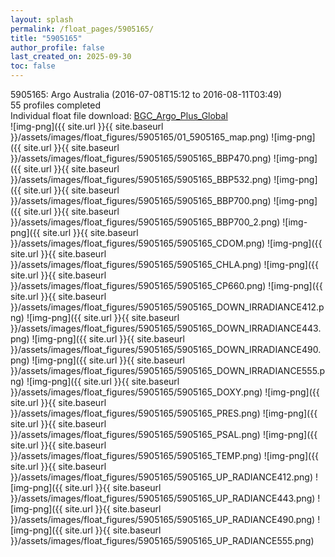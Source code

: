 ```yaml
---
layout: splash
permalink: /float_pages/5905165/
title: "5905165"
author_profile: false
last_created_on: 2025-09-30
toc: false
---
```

 
5905165: Argo Australia (2016-07-08T15:12 to 2016-08-11T03:49)\
55 profiles completed\
Individual float file download: [BGC_Argo_Plus_Global](https://ftp.soest.hawaii.edu/bgc_argo_plus/Individual_Floats/outliers_removed/5905165_Sprof_processed.nc)\
![img-png]({{ site.url }}{{ site.baseurl }}/assets/images/float_figures/5905165/01_5905165_map.png)
![img-png]({{ site.url }}{{ site.baseurl }}/assets/images/float_figures/5905165/5905165_BBP470.png)
![img-png]({{ site.url }}{{ site.baseurl }}/assets/images/float_figures/5905165/5905165_BBP532.png)
![img-png]({{ site.url }}{{ site.baseurl }}/assets/images/float_figures/5905165/5905165_BBP700.png)
![img-png]({{ site.url }}{{ site.baseurl }}/assets/images/float_figures/5905165/5905165_BBP700_2.png)
![img-png]({{ site.url }}{{ site.baseurl }}/assets/images/float_figures/5905165/5905165_CDOM.png)
![img-png]({{ site.url }}{{ site.baseurl }}/assets/images/float_figures/5905165/5905165_CHLA.png)
![img-png]({{ site.url }}{{ site.baseurl }}/assets/images/float_figures/5905165/5905165_CP660.png)
![img-png]({{ site.url }}{{ site.baseurl }}/assets/images/float_figures/5905165/5905165_DOWN_IRRADIANCE412.png)
![img-png]({{ site.url }}{{ site.baseurl }}/assets/images/float_figures/5905165/5905165_DOWN_IRRADIANCE443.png)
![img-png]({{ site.url }}{{ site.baseurl }}/assets/images/float_figures/5905165/5905165_DOWN_IRRADIANCE490.png)
![img-png]({{ site.url }}{{ site.baseurl }}/assets/images/float_figures/5905165/5905165_DOWN_IRRADIANCE555.png)
![img-png]({{ site.url }}{{ site.baseurl }}/assets/images/float_figures/5905165/5905165_DOXY.png)
![img-png]({{ site.url }}{{ site.baseurl }}/assets/images/float_figures/5905165/5905165_PRES.png)
![img-png]({{ site.url }}{{ site.baseurl }}/assets/images/float_figures/5905165/5905165_PSAL.png)
![img-png]({{ site.url }}{{ site.baseurl }}/assets/images/float_figures/5905165/5905165_TEMP.png)
![img-png]({{ site.url }}{{ site.baseurl }}/assets/images/float_figures/5905165/5905165_UP_RADIANCE412.png)
![img-png]({{ site.url }}{{ site.baseurl }}/assets/images/float_figures/5905165/5905165_UP_RADIANCE443.png)
![img-png]({{ site.url }}{{ site.baseurl }}/assets/images/float_figures/5905165/5905165_UP_RADIANCE490.png)
![img-png]({{ site.url }}{{ site.baseurl }}/assets/images/float_figures/5905165/5905165_UP_RADIANCE555.png)
